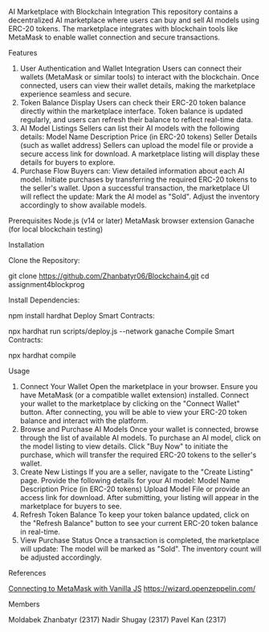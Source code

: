 AI Marketplace with Blockchain Integration
This repository contains a decentralized AI marketplace where users can buy and sell AI models using ERC-20 tokens. The marketplace integrates with blockchain tools like MetaMask to enable wallet connection and secure transactions.

Features
1. User Authentication and Wallet Integration
Users can connect their wallets (MetaMask or similar tools) to interact with the blockchain.
Once connected, users can view their wallet details, making the marketplace experience seamless and secure.
2. Token Balance Display
Users can check their ERC-20 token balance directly within the marketplace interface.
Token balance is updated regularly, and users can refresh their balance to reflect real-time data.
3. AI Model Listings
Sellers can list their AI models with the following details:
Model Name
Description
Price (in ERC-20 tokens)
Seller Details (such as wallet address)
Sellers can upload the model file or provide a secure access link for download.
A marketplace listing will display these details for buyers to explore.
4. Purchase Flow
Buyers can:
View detailed information about each AI model.
Initiate purchases by transferring the required ERC-20 tokens to the seller's wallet.
Upon a successful transaction, the marketplace UI will reflect the update:
Mark the AI model as "Sold".
Adjust the inventory accordingly to show available models.

Prerequisites
Node.js (v14 or later)
MetaMask browser extension
Ganache (for local blockchain testing)


Installation

Clone the Repository:

git clone https://github.com/Zhanbatyr06/Blockchain4.git
cd assignment4blockprog

Install Dependencies:

npm install hardhat
Deploy Smart Contracts:

npx hardhat run scripts/deploy.js --network ganache
Compile Smart Contracts:

npx hardhat compile

Usage

1. Connect Your Wallet
Open the marketplace in your browser.
Ensure you have MetaMask (or a compatible wallet extension) installed.
Connect your wallet to the marketplace by clicking on the "Connect Wallet" button.
After connecting, you will be able to view your ERC-20 token balance and interact with the platform.
2. Browse and Purchase AI Models
Once your wallet is connected, browse through the list of available AI models.
To purchase an AI model, click on the model listing to view details.
Click "Buy Now" to initiate the purchase, which will transfer the required ERC-20 tokens to the seller's wallet.
3. Create New Listings
If you are a seller, navigate to the "Create Listing" page.
Provide the following details for your AI model:
Model Name
Description
Price (in ERC-20 tokens)
Upload Model File or provide an access link for download.
After submitting, your listing will appear in the marketplace for buyers to see.
4. Refresh Token Balance
To keep your token balance updated, click on the "Refresh Balance" button to see your current ERC-20 token balance in real-time.
5. View Purchase Status
Once a transaction is completed, the marketplace will update:
The model will be marked as "Sold".
The inventory count will be adjusted accordingly.

References

[Connecting to MetaMask with Vanilla JS](https://docs.web3js.org/guides/dapps/metamask-vanilla/)
https://wizard.openzeppelin.com/

Members

Moldabek Zhanbatyr  (2317)
Nadir Shugay (2317)
Pavel Kan (2317)